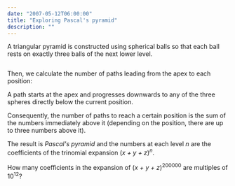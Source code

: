 ```yaml
---
date: "2007-05-12T06:00:00"
title: "Exploring Pascal's pyramid"
description: ""
---
```


<p>A triangular pyramid is constructed using spherical balls so that each ball rests on exactly three balls of the next lower level.</p>
<div style="text-align:center;"><img alt="" class="dark_img" src="/images/p154_pyramid.png"/></div>
<p>Then, we calculate the number of paths leading from the apex to each position:</p>
<p>A path starts at the apex and progresses downwards to any of the three spheres directly below the current position.</p>
<p>Consequently, the number of paths to reach a certain position is the sum of the numbers immediately above it (depending on the position, there are up to three numbers above it).</p>
<p>The result is <i>Pascal's pyramid</i> and the numbers at each level <var>n</var> are the coefficients of the trinomial expansion 
(<var>x + y + z</var>)<sup><var>n</var></sup>.</p>
<p>How many coefficients in the expansion of (<var>x + y + z</var>)<sup>200000</sup> are multiples of 10<sup>12</sup>?</p>

